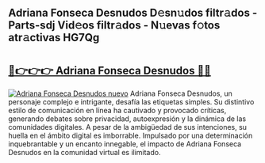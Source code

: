 ## Adriana Fonseca Desnudos D𝚎sn𝚞dos filtr𝚊dos - Parts-sdj Vid𝚎os filtr𝚊dos - N𝚞evas f𝚘tos atr𝚊ctivas HG7Qg

# <h2><a href="http://mbcahob.tromn.icu/?c=Adriana+Fonseca+Desnudos">🔗👉👉👉 Adriana Fonseca Desnudos 🔗🔗</a></h2>

[![Adriana Fonseca Desnudos nuevo](https://i.imgur.com/pEAQMta.gif)](http://mbcahob.tromn.icu/?c=Adriana+Fonseca+Desnudos)
Adriana Fonseca Desnudos, un personaje complejo e intrigante, desafía las etiquetas simples. Su distintivo estilo de comunicación en línea ha cautivado y provocado críticas, generando debates sobre privacidad, autoexpresión y la dinámica de las comunidades digitales. A pesar de la ambigüedad de sus intenciones, su huella en el ámbito digital es imborrable. Impulsado por una determinación inquebrantable y un encanto innegable, el impacto de Adriana Fonseca Desnudos en la comunidad virtual es ilimitado.
